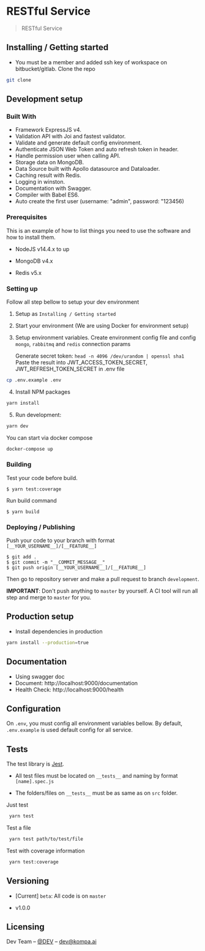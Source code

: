 # RESTful Service

> RESTful Service

<!-- GETTING STARTED -->

## Installing / Getting started

- You must be a member and added ssh key of workspace on bitbucket/gitlab. Clone the repo

```sh
git clone
```

## Development setup

### Built With

- Framework ExpressJS v4.
- Validation API with Joi and fastest validator.
- Validate and generate default config environment.
- Authenticate JSON Web Token and auto refresh token in header.
- Handle permission user when calling API.
- Storage data on MongoDB.
- Data Source built with Apollo datasource and Dataloader.
- Caching result with Redis.
- Logging in winston.
- Documentation with Swagger.
- Compiler with Babel ES6.
- Auto create the first user (username: "admin", password: "123456)

### Prerequisites

This is an example of how to list things you need to use the software and how to install them.

- NodeJS v14.4.x to up

- MongoDB v4.x

- Redis v5.x

### Setting up

Follow all step bellow to setup your dev environment

1. Setup as `Installing / Getting started`

2. Start your environment (We are using Docker for environment setup)

3. Setup environment variables.
   Create environment config file and config `mongo`, `rabbitmq` and `redis` connection params

   Generate secret token: `head -n 4096 /dev/urandom | openssl sha1`
   Paste the result into JWT_ACCESS_TOKEN_SECRET, JWT_REFRESH_TOKEN_SECRET in .env file

```sh
cp .env.example .env
```

4. Install NPM packages

```sh
yarn install
```

5. Run development:

```sh
yarn dev
```

You can start via docker compose

```sh
docker-compose up
```

### Building

Test your code before build.

```shell
$ yarn test:coverage
```

Run build command

```shell
$ yarn build
```

### Deploying / Publishing

Push your code to your branch with format `[__YOUR_USERNAME__]/[__FEATURE__]`

```shell
$ git add .
$ git commit -m "__COMMIT_MESSAGE__"
$ git push origin [__YOUR_USERNAME__]/[__FEATURE__]
```

Then go to repository server and make a pull request to branch `development`.

**IMPORTANT**: Don't push anything to `master` by yourself. A CI tool will run all step and merge to `master` for you.

## Production setup

- Install dependencies in production

```sh
yarn install --production=true
```

## Documentation

- Using swagger doc
- Document: http://localhost:9000/documentation
- Health Check: http://localhost:9000/health

## Configuration

On `.env`, you must config all environment variables bellow. By default, `.env.example` is used default config for all service.

## Tests

The test library is [Jest](https://github.com/facebook/jest).

- All test files must be located on `__tests__` and naming by format `[name].spec.js`

- The folders/files on `__tests__` must be as same as on `src` folder.

Just test

```sh
 yarn test
```

Test a file

```sh
 yarn test path/to/test/file
```

Test with coverage information

```sh
 yarn test:coverage
```

## Versioning

- [Current] `beta`: All code is on `master`

- v1.0.0

## Licensing

Dev Team – [@DEV](dev@kompa.ai) – dev@kompa.ai
